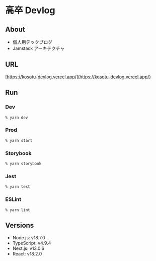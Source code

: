 # 高卒 Devlog

## About

- 個人用テックブログ
- Jamstack アーキテクチャ

## URL

[https://kosotu-devlog.vercel.app/](https://kosotu-devlog.vercel.app/)

## Run

### Dev

```
% yarn dev
```

### Prod

```
% yarn start
```

### Storybook

```
% yarn storybook
```

### Jest

```
% yarn test
```

### ESLint

```
% yarn lint
```

## Versions

- Node.js: v18.7.0
- TypeScript: v4.9.4
- Next.js: v13.0.6
- React: v18.2.0
